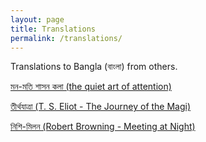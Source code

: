 ```yaml
---
layout: page
title: Translations
permalink: /translations/
---
```


Translations to Bangla (বাংলা) from others.

[মন-মতি শাসন কলা (the quiet art of attention)](/translations/quiet-art-of-attention)

[তীর্থযাত্রা (T. S. Eliot - The Journey of the Magi)](/translations/journey-of-magi)

[নিশি-মিলন (Robert Browning - Meeting at Night)](/translations/meeting-at-night)